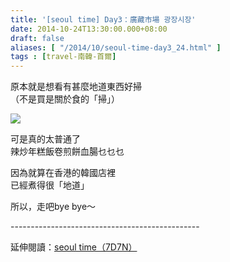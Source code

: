 ```yaml
---
title: '[seoul time] Day3：廣藏市場 광장시장'
date: 2014-10-24T13:30:00.000+08:00
draft: false
aliases: [ "/2014/10/seoul-time-day3_24.html" ]
tags : [travel-南韓-首爾]
---
```


原本就是想看有甚麼地道東西好掃  
（不是買是關於食的「掃」）  

![](/images/seoul3a.jpg)

可是真的太普通了  
辣炒年糕飯卷煎餅血腸乜乜乜  
  
因為就算在香港的韓國店裡  
已經煮得很「地道」  
  
所以，走吧bye bye～  
  
\-----------------------------------------------  
  
延伸閱讀：[seoul time（7D7N）](https://hidie.net/seoul7d7n/)
